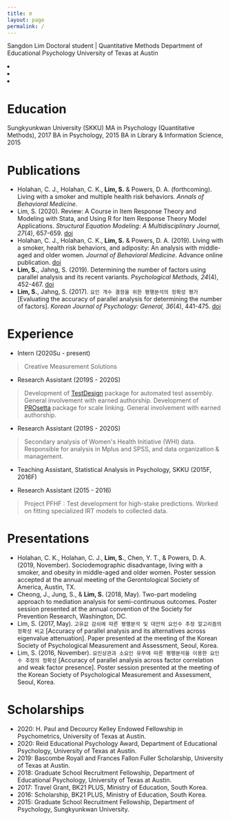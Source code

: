 ```yaml
---
title: σ
layout: page
permalink: /
---
```


Sangdon Lim
Doctoral student | Quantitative Methods
Department of Educational Psychology
University of Texas at Austin

<div class="icons">
    <li><a href="mailto:sangdonlim@utexas.edu"><i class="fas fa-envelope fa-2x icon"></i></a></li>
    <li><a href="https://scholar.google.com/citations?user=D-uRjKYAAAAJ&hl=en"><i class="ai ai-google-scholar ai-2x icon"></i></a></li>
    <li><a href="https://github.com/sangdonlim"><i class="fab fa-github fa-2x icon"></i></a></li>
</div>

# Education
Sungkyunkwan University (SKKU)
MA in Psychology (Quantitative Methods), 2017
BA in Psychology, 2015
BA in Library & Information Science, 2015

# Publications
* Holahan, C. J., Holahan, C. K., **Lim, S.** & Powers, D. A. (forthcoming). Living with a smoker and multiple health risk behaviors. *Annals of Behavioral Medicine*.
* Lim, S. (2020). Review: A Course in Item Response Theory and Modeling with Stata, and Using R for Item Response Theory Model Applications. *Structural Equation Modeling: A Multidisciplinary Journal, 27*(4), 657-659. [doi](https://doi.org/10.1080/10705511.2020.1740886)
* Holahan, C. J., Holahan, C. K., **Lim, S.** & Powers, D. A. (2019). Living with a smoker, health risk behaviors, and adiposity: An analysis with middle-aged and older women. *Journal of Behavioral Medicine*. Advance online publication. [doi](https://doi.org/10.1007/s10865-019-00098-1)
* **Lim, S.**, Jahng, S. (2019). Determining the number of factors using parallel analysis and its recent variants. *Psychological Methods, 24*(4), 452-467. [doi](https://doi.org/10.1037/met0000230)
* **Lim, S.**, Jahng, S. (2017). `요인 개수 결정을 위한 평행분석의 정확성 평가` [Evaluating the accuracy of parallel analysis for determining the number of factors]. *Korean Journal of Psychology: General, 36*(4), 441-475. [doi](https://doi.org/10.22257/kjp.2017.09.36.4.441)

# Experience
* Intern (2020Su - present)
> Creative Measurement Solutions
* Research Assistant (2019S - 2020S)
> Development of [TestDesign](https://cran.r-project.org/package=TestDesign) package for automated test assembly.
> General involvement with earned authorship.
> Development of [PROsetta](https://cran.r-project.org/package=PROsetta) package for scale linking.
> General involvement with earned authorship.
* Research Assistant (2019S - 2020S)
> Secondary analysis of Women's Health Initiative (WHI) data.
> Responsible for analysis in Mplus and SPSS, and data organization & management.
* Teaching Assistant, Statistical Analysis in Psychology, SKKU (2015F, 2016F)
>
* Research Assistant (2015 - 2016)
> Project PFHF : Test development for high-stake predictions.
> Worked on fitting specialized IRT models to collected data.

# Presentations
* Holahan, C. K., Holahan, C. J., **Lim, S.**, Chen, Y. T., & Powers, D. A. (2019, November). Sociodemographic disadvantage, living with a smoker, and obesity in middle-aged and older women. Poster session accepted at the annual meeting of the Gerontological Society of America, Austin, TX.
* Cheong, J., Jung, S., & **Lim, S.** (2018, May). Two-part modeling approach to mediation analysis for semi-continuous outcomes. Poster session presented at the annual convention of the Society for Prevention Research, Washington, DC.
* Lim, S. (2017, May). `고유값 감쇠에 따른 평행분석 및 대안적 요인수 추정 알고리즘의 정확성 비교` [Accuracy of parallel analysis and its alternatives across eigenvalue attenuation]. Paper presented at the meeting of the Korean Society of Psychological Measurement and Assessment, Seoul, Korea.
* Lim, S. (2016, November). `요인상관과 소요인 유무에 따른 평행분석을 이용한 요인 수 추정의 정확성` [Accuracy of parallel analysis across factor correlation and weak factor presence]. Poster session presented at the meeting of the Korean Society of Psychological Measurement and Assessment, Seoul, Korea.

# Scholarships
* 2020: H. Paul and Decourcy Kelley Endowed Fellowship in Psychometrics, University of Texas at Austin.
* 2020: Reid Educational Psychology Award, Department of Educational Psychology, University of Texas at Austin.
* 2019: Bascombe Royall and Frances Fallon Fuller Scholarship, University of Texas at Austin.
* 2018: Graduate School Recruitment Fellowship, Department of Educational Psychology, University of Texas at Austin.
* 2017: Travel Grant, BK21 PLUS, Ministry of Education, South Korea.
* 2016: Scholarship, BK21 PLUS, Ministry of Education, South Korea.
* 2015: Graduate School Recruitment Fellowship, Department of Psychology, Sungkyunkwan University.


